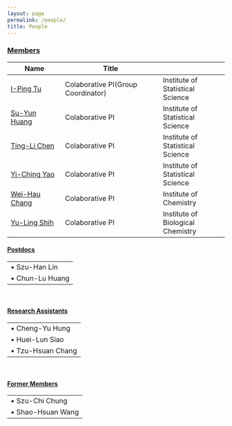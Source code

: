 ```yaml
---
layout: page
permalink: /people/
title: People
---
```


<h3 class="post-title"><u>Members</u></h3>
<table>
    <colgroup>
        <col style="width:25%">
        <col style="width:45%">
        <col style="width:30%">
      </colgroup>
      <thead class="thead-light">
        <tr>
          <th scope="col">Name</th>
          <th scope="col">Title</th>
          <th scope="col"></th>
        </tr>
      </thead>
    <tbody>
        <tr>
            <td><a href="http://www.stat.sinica.edu.tw/iping/">I-Ping Tu</a></td>
            <td>Colaborative PI(Group Coordinator)</td>
            <td>Institute of Statistical Science</td>
        </tr>
        <tr>
            <td><a href="http://www.stat.sinica.edu.tw/syhuang/">Su-Yun Huang</a></td>
            <td>Colaborative PI</td>
            <td>Institute of Statistical Science</td>
        </tr>
        <tr>
            <td><a href="http://www.stat.sinica.edu.tw/tlchen/">Ting-Li Chen</a></td>
            <td>Colaborative PI</td>
            <td>Institute of Statistical Science</td>
        </tr>
        <tr>
            <td><a href="http://www.stat.sinica.edu.tw/yao/">Yi-Ching Yao</a></td>
            <td>Colaborative PI</td>
            <td>Institute of Statistical Science</td>
        </tr>
        <tr>
            <td><a href="https://www.chem.sinica.edu.tw/faculty/index.php?piName=weihau">Wei-Hau Chang</a></td>
            <td>Colaborative PI</td>
            <td>Institute of Chemistry</td>
        </tr>
        <tr>
            <td><a href="https://www.ibc.sinica.edu.tw/people/investigators/principal-investigators/yu-ling-shih/">Yu-Ling Shih</a></td>
            <td>Colaborative PI</td>
            <td>Institute of Biological Chemistry</td>
        </tr>
    </tbody>
</table>
<p>
<h4 class="post-title"><u>Postdocs</u></h4>
<table>
    <tbody>
        <tr>
            <td>
            ▪ Szu-Han Lin
            </td>
        </tr>
        <tr>
            <td>
            ▪ Chun-Lu Huang
            </td>
        </tr>
    </tbody>
</table>
<br>
<h4 class="post-title"><u>Research Assistants</u></h4>
<table>
    <tbody>
        <tr>
            <td>
            ▪ Cheng-Yu Hung
            </td>
        </tr>
        <tr>
            <td>
            ▪ Huei-Lun Siao
            </td>
        </tr>
        <tr>
            <td>
            ▪ Tzu-Hsuan Chang
            </td>
        </tr>
    </tbody>
</table>
<br>
<h4 class="post-title"><u>Former Members</u></h4>
<table>
    <tbody>
        <tr>
            <td>
            ▪ Szu-Chi Chung
            </td>
        </tr>
        <tr>
            <td>
            ▪ Shao-Hsuan Wang
            </td>
        </tr>
    </tbody>
</table>